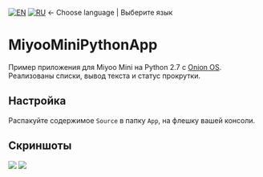 [![EN](https://user-images.githubusercontent.com/9499881/33184537-7be87e86-d096-11e7-89bb-f3286f752bc6.png)](https://github.com/r57zone/MiyooMiniPythonApp/) 
[![RU](https://user-images.githubusercontent.com/9499881/27683795-5b0fbac6-5cd8-11e7-929c-057833e01fb1.png)](https://github.com/r57zone/MiyooMiniPythonApp/blob/master/README.RU.md)
← Choose language | Выберите язык

# MiyooMiniPythonApp
Пример приложения для Miyoo Mini на Python 2.7 с [Onion OS](https://github.com/OnionUI/Onion). Реализованы списки, вывод текста и статус прокрутки.

## Настройка
Распакуйте содержимое `Source` в папку `App`, на флешку вашей консоли.

## Скриншоты
![](https://github.com/r57zone/MiyooMiniPythonApp/assets/9499881/f16caaf1-3e4e-4c9c-964c-7867feba25d2)
![](https://github.com/r57zone/MiyooMiniPythonApp/assets/9499881/e085386c-9b40-45d9-89df-2dd3e2dd10a8)
